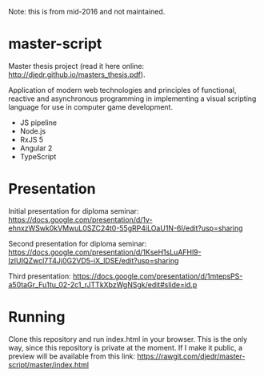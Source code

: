Note: this is from mid-2016 and not maintained.

# master-script
Master thesis project (read it here online: http://djedr.github.io/masters_thesis.pdf).

Application of modern web technologies and principles of functional, reactive and asynchronous programming in implementing a visual scripting language for use in computer game development.

* JS pipeline
* Node.js
* RxJS 5
* Angular 2
* TypeScript

# Presentation
Initial presentation for diploma seminar:
https://docs.google.com/presentation/d/1v-ehnxzWSwk0kVMwuL0SZC24t0-55gRP4iLOaU1N-6I/edit?usp=sharing

Second presentation for diploma seminar:
https://docs.google.com/presentation/d/1KseH1sLuAFHl9-IzIUIQZwcl7T4Jj0G2VD5-iX_lDSE/edit?usp=sharing

Third presentation:
https://docs.google.com/presentation/d/1mtepsPS-a50taGr_Fu1tu_02-2c1_rJTTkXbzWgNSgk/edit#slide=id.p

# Running
Clone this repository and run index.html in your browser. This is the only way, since this repository is private at the moment. If I make it public, a preview will be available from this link:
https://rawgit.com/djedr/master-script/master/index.html
